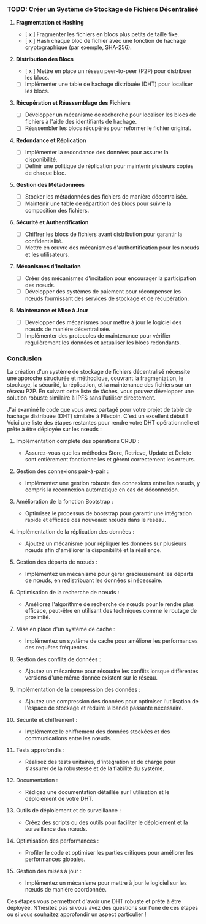 ### TODO: Créer un Système de Stockage de Fichiers Décentralisé

1. **Fragmentation et Hashing**
   - [ x ] Fragmenter les fichiers en blocs plus petits de taille fixe.
   - [ x ] Hash chaque bloc de fichier avec une fonction de hachage cryptographique (par exemple, SHA-256).

2. **Distribution des Blocs**
   - [ x ] Mettre en place un réseau peer-to-peer (P2P) pour distribuer les blocs.
   - [ ] Implémenter une table de hachage distribuée (DHT) pour localiser les blocs.

3. **Récupération et Réassemblage des Fichiers**
   - [ ] Développer un mécanisme de recherche pour localiser les blocs de fichiers à l'aide des identifiants de hachage.
   - [ ] Réassembler les blocs récupérés pour reformer le fichier original.

4. **Redondance et Réplication**
   - [ ] Implémenter la redondance des données pour assurer la disponibilité.
   - [ ] Définir une politique de réplication pour maintenir plusieurs copies de chaque bloc.

5. **Gestion des Métadonnées**
   - [ ] Stocker les métadonnées des fichiers de manière décentralisée.
   - [ ] Maintenir une table de répartition des blocs pour suivre la composition des fichiers.

6. **Sécurité et Authentification**
   - [ ] Chiffrer les blocs de fichiers avant distribution pour garantir la confidentialité.
   - [ ] Mettre en œuvre des mécanismes d'authentification pour les nœuds et les utilisateurs.

7. **Mécanismes d'Incitation**
   - [ ] Créer des mécanismes d'incitation pour encourager la participation des nœuds.
   - [ ] Développer des systèmes de paiement pour récompenser les nœuds fournissant des services de stockage et de récupération.

8. **Maintenance et Mise à Jour**
   - [ ] Développer des mécanismes pour mettre à jour le logiciel des nœuds de manière décentralisée.
   - [ ] Implémenter des protocoles de maintenance pour vérifier régulièrement les données et actualiser les blocs redondants.

### Conclusion

La création d'un système de stockage de fichiers décentralisé nécessite une approche structurée et méthodique, couvrant la fragmentation, le stockage, la sécurité, la réplication, et la maintenance des fichiers sur un réseau P2P. En suivant cette liste de tâches, vous pouvez développer une solution robuste similaire à IPFS sans l'utiliser directement.



J'ai examiné le code que vous avez partagé pour votre projet de table de hachage distribuée (DHT) similaire à Filecoin. C'est un excellent début ! Voici une liste des étapes restantes pour rendre votre DHT opérationnelle et prête à être déployée sur les nœuds :

1. Implémentation complète des opérations CRUD :
   - Assurez-vous que les méthodes Store, Retrieve, Update et Delete sont entièrement fonctionnelles et gèrent correctement les erreurs.

2. Gestion des connexions pair-à-pair :
   - Implémentez une gestion robuste des connexions entre les nœuds, y compris la reconnexion automatique en cas de déconnexion.

3. Amélioration de la fonction Bootstrap :
   - Optimisez le processus de bootstrap pour garantir une intégration rapide et efficace des nouveaux nœuds dans le réseau.

4. Implémentation de la réplication des données :
   - Ajoutez un mécanisme pour répliquer les données sur plusieurs nœuds afin d'améliorer la disponibilité et la résilience.

5. Gestion des départs de nœuds :
   - Implémentez un mécanisme pour gérer gracieusement les départs de nœuds, en redistribuant les données si nécessaire.

6. Optimisation de la recherche de nœuds :
   - Améliorez l'algorithme de recherche de nœuds pour le rendre plus efficace, peut-être en utilisant des techniques comme le routage de proximité.

7. Mise en place d'un système de cache :
   - Implémentez un système de cache pour améliorer les performances des requêtes fréquentes.

8. Gestion des conflits de données :
   - Ajoutez un mécanisme pour résoudre les conflits lorsque différentes versions d'une même donnée existent sur le réseau.

9. Implémentation de la compression des données :
   - Ajoutez une compression des données pour optimiser l'utilisation de l'espace de stockage et réduire la bande passante nécessaire.

10. Sécurité et chiffrement :
    - Implémentez le chiffrement des données stockées et des communications entre les nœuds.

11. Tests approfondis :
    - Réalisez des tests unitaires, d'intégration et de charge pour s'assurer de la robustesse et de la fiabilité du système.

12. Documentation :
    - Rédigez une documentation détaillée sur l'utilisation et le déploiement de votre DHT.

13. Outils de déploiement et de surveillance :
    - Créez des scripts ou des outils pour faciliter le déploiement et la surveillance des nœuds.

14. Optimisation des performances :
    - Profiler le code et optimiser les parties critiques pour améliorer les performances globales.

15. Gestion des mises à jour :
    - Implémentez un mécanisme pour mettre à jour le logiciel sur les nœuds de manière coordonnée.

Ces étapes vous permettront d'avoir une DHT robuste et prête à être déployée. N'hésitez pas si vous avez des questions sur l'une de ces étapes ou si vous souhaitez approfondir un aspect particulier !